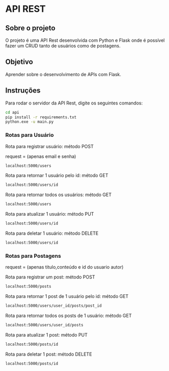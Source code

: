 # API REST

## Sobre o projeto

O projeto é uma API Rest desenvolvida com Python e Flask onde é possível fazer um CRUD tanto de usuários como de postagens.

## Objetivo

Aprender sobre o desenvolvimento de APIs com Flask.

## Instruções

Para rodar o servidor da API Rest, digite os seguintes comandos:

```bash
cd api
pip install -r requirements.txt
python.exe -u main.py    
```

### Rotas para Usuário

Rota para registrar usuário:
método POST

request =  (apenas email e senha)

```bash
localhost:5000/users
```

Rota para retornar 1 usuário pelo id:
método GET

```bash
localhost:5000/users/id
```

Rota para retornar todos os usuários:
método GET

```bash
localhost:5000/users
```

Rota para atualizar 1 usuário:
método PUT

```bash
localhost:5000/users/id
```

Rota para deletar 1 usuário:
método DELETE

```bash
localhost:5000/users/id
```

### Rotas para Postagens

request = (apenas titulo,conteúdo e id do usuario autor)

Rota para registrar um post:
método POST

```bash
localhost:5000/posts
```

Rota para retornar 1 post de 1 usuário pelo id:
método GET

```bash
localhost:5000/users/user_id/posts/post_id
```

Rota para retornar todos os posts de 1  usuário:
método GET

```bash
localhost:5000/users/user_id/posts
```

Rota para atualizar 1 post:
método PUT

```bash
localhost:5000/posts/id
```

Rota para deletar 1 post:
método DELETE

```bash
localhost:5000/posts/id
```
